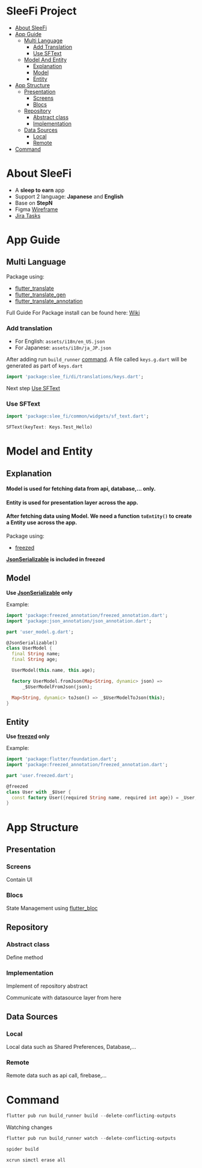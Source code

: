 # SleeFi Project

- [About SleeFi](#about-sleefi)
- [App Guide](#app-guide)
  - [Multi Language](#multi-language)
     - [Add Translation](#add-transaltion)
     - [Use SFText](#use-sftext)
  - [Model And Entity](#model-and-entity)
     - [Explanation](#explanation)
     - [Model](#model)
     - [Entity](#entity)
- [App Structure](#app-structure)
  - [Presentation](#presentation)
     - [Screens](#screens)
     - [Blocs](#blocs)
  - [Repository](#repository)
     - [Abstract class](#abstract-class)
     - [Implementation](#implementation)
  - [Data Sources](#data-sources)
     - [Local](#local)
     - [Remote](#remote)
- [Command](#command)

# About SleeFi

- A **sleep to earn** app
- Support 2 language: **Japanese** and **English**
- Base on **StepN**
- Figma [Wireframe](https://www.figma.com/file/EtlTv6nD9XYAbzvHavYl6C/Wireframing-IOS-UI-(Community)?node-id=0%3A1)
- [Jira Tasks](https://jira.sotatek.com/secure/RapidBoard.jspa?rapidView=342&projectKey=SLEEP)

# App Guide

## Multi Language

Package using:

- [flutter_translate](https://pub.dev/packages/flutter_translate)
- [flutter_translate_gen](https://pub.dev/packages/flutter_translate_gen)
- [flutter_translate_annotation](https://pub.dev/packages/flutter_translate_annotations)

Full Guide For Package install can be found here: [Wiki](https://github.com/Jesway/Flutter-Translate/wiki)

### Add translation

- For English: `assets/i18n/en_US.json`
- For Japanese: `assets/i18n/ja_JP.json`

After adding run `build_runner` [command](#command). A file called `keys.g.dart` will be generated as part of `keys.dart`

```dart
import 'package:slee_fi/di/translations/keys.dart';
```

Next step [Use SFText](#use-sftext)

### Use SFText

```dart
import 'package:slee_fi/common/widgets/sf_text.dart';
```

```dart
SFText(keyText: Keys.Test_Hello)
```

# Model and Entity

## Explanation

#### Model is used for fetching data from api, database,... only.
#### Entity is used for presentation layer across the app.
#### After fetching data using Model. We need a function `toEntity()` to create a Entity use across the app.

Package using:

- [freezed](https://pub.dev/packages/freezed)

**[JsonSerializable](https://pub.dev/packages/json_serializable) is included in freezed**

## Model

**Use [JsonSerializable](https://pub.dev/packages/json_serializable) only**

Example:

```dart
import 'package:freezed_annotation/freezed_annotation.dart';
import 'package:json_annotation/json_annotation.dart';

part 'user_model.g.dart';

@JsonSerializable()
class UserModel {
  final String name;
  final String age;

  UserModel(this.name, this.age);

  factory UserModel.fromJson(Map<String, dynamic> json) =>
      _$UserModelFromJson(json);

  Map<String, dynamic> toJson() => _$UserModelToJson(this);
}

```

## Entity

**Use [freezed](https://pub.dev/packages/freezed) only**

Example:

```dart
import 'package:flutter/foundation.dart';
import 'package:freezed_annotation/freezed_annotation.dart';

part 'user.freezed.dart';

@freezed
class User with _$User {
  const factory User({required String name, required int age}) = _User;
}

```

# App Structure

## Presentation

### Screens

Contain UI

### Blocs

State Management using [flutter_bloc](https://pub.dev/packages/flutter)

## Repository

### Abstract class

Define method

### Implementation

Implement of repository abstract

Communicate with datasource layer from here

## Data Sources

### Local

Local data such as Shared Preferences, Database,...

### Remote

Remote data such as api call, firebase,...

# Command

```dart
flutter pub run build_runner build --delete-conflicting-outputs
```

Watching changes

```dart
flutter pub run build_runner watch --delete-conflicting-outputs
```

```dart
spider build
```

```terminal
xcrun simctl erase all
```